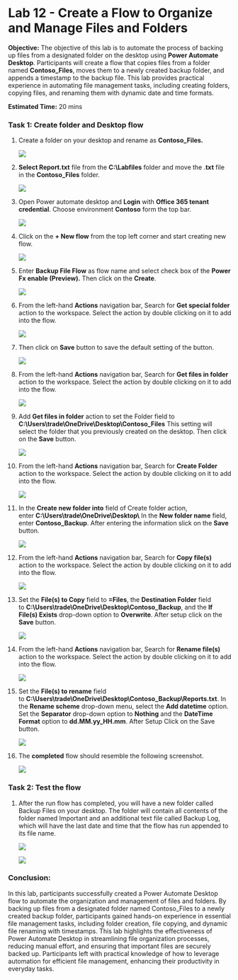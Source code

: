 # Lab 12 - Create a Flow to Organize and Manage Files and Folders 

**Objective:** The objective of this lab is to automate the process of
backing up files from a designated folder on the desktop using **Power
Automate Desktop**. Participants will create a flow that copies files
from a folder named **Contoso_Files**, moves them to a newly created
backup folder, and appends a timestamp to the backup file. This lab
provides practical experience in automating file management tasks,
including creating folders, copying files, and renaming them with
dynamic date and time formats.

**Estimated Time:** 20 mins

### Task 1: Create folder and Desktop flow

1.  Create a folder on your desktop and rename as **Contoso_Files.**

    ![](./media/image1.png)

2.  **Select Report.txt** file from the **C:\Labfiles** folder and move
    the .**txt** file in the **Contoso_Files** folder.

    ![](./media/image2.png)


3.  Open Power automate desktop and **Login** with **Office 365 tenant
    credential**. Choose environment **Contoso** form the top bar.

    ![](./media/image3.png)

4.  Click on the **+ New flow** from the top left corner and start
    creating new flow.

    ![](./media/image4.png)


5.  Enter **Backup File Flow** as flow name and select check box of the
    **Power Fx enable (Preview).** Then click on the **Create**.

    ![](./media/image5.png)


6.  From the left-hand **Actions** navigation bar, Search for **Get
    special folder** action to the workspace. Select the action by
    double clicking on it to add into the flow.

    ![](./media/image6.png)


7.  Then click on **Save** button to save the default setting of the
    button.

    ![](./media/image7.png)


8.  From the left-hand **Actions** navigation bar, Search for **Get
    files in folder** action to the workspace. Select the action by
    double clicking on it to add into the flow.

    ![](./media/image8.png)


9.  Add **Get files in folder** action to set the Folder field to
    **C:\Users\trade\OneDrive\Desktop\Contoso_Files** This setting will
    select the folder that you previously created on the desktop. Then
    click on the **Save** button.

    ![](./media/image9.png)


10. From the left-hand **Actions** navigation bar, Search for **Create
    Folder** action to the workspace. Select the action by double
    clicking on it to add into the flow.

    ![](./media/image10.png)


11. In the **Create new folder into** field of Create folder action,
    enter **C:\Users\trade\OneDrive\Desktop\\** In the **New folder
    name** field, enter **Contoso_Backup**. After entering the
    information slick on the **Save** button.

    ![](./media/image11.png)


12. From the left-hand **Actions** navigation bar, Search for **Copy
    file(s)** action to the workspace. Select the action by double
    clicking on it to add into the flow.

    ![](./media/image12.png)


13. Set the **File(s) to Copy** field to **=Files**, the **Destination
    Folder** field
    to **C:\Users\trade\OneDrive\Desktop\Contoso_Backup**, and the **If
    File(s) Exists** drop-down option to **Overwrite**. After setup
    click on the **Save** button.

    ![](./media/image13.png)

14. From the left-hand **Actions** navigation bar, Search for **Rename
    file(s)** action to the workspace. Select the action by double
    clicking on it to add into the flow.

    ![](./media/image14.png)


15. Set the **File(s) to rename** field
    to **C:\Users\trade\OneDrive\Desktop\Contoso_Backup\Reports.txt**.
    In the **Rename scheme** drop-down menu, select the **Add
    datetime** option. Set the **Separator** drop-down option
    to **Nothing** and the **DateTime Format** option
    to **dd.MM.yy_HH.mm**. After Setup Click on the Save button.

    ![](./media/image15.png)


16. The **completed** flow should resemble the following screenshot.

    ![](./media/image16.png)


### Task 2: Test the flow

1.  After the run flow has completed, you will have a new folder called
    Backup Files on your desktop. The folder will contain all contents
    of the folder named Important and an additional text file called
    Backup Log, which will have the last date and time that the flow has
    run appended to its file name.

    ![](./media/image17.png)


    ![](./media/image18.png)


### Conclusion: 

In this lab, participants successfully created a Power
Automate Desktop flow to automate the organization and management of
files and folders. By backing up files from a designated folder named
Contoso_Files to a newly created backup folder, participants gained
hands-on experience in essential file management tasks, including folder
creation, file copying, and dynamic file renaming with timestamps. This
lab highlights the effectiveness of Power Automate Desktop in
streamlining file organization processes, reducing manual effort, and
ensuring that important files are securely backed up. Participants left
with practical knowledge of how to leverage automation for efficient
file management, enhancing their productivity in everyday tasks.

